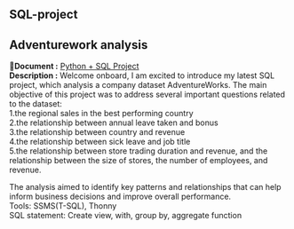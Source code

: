 ## SQL-project

## Adventurework analysis

:open_file_folder:**Document :** [Python + SQL Project](https://github.com/chungyuenleung/Pythonproject/blob/main/Python_and_SQL_project(Adventurework).pdf) <br>
**Description :** Welcome onboard, I am excited to introduce my latest SQL project, which analysis a company dataset AdventureWorks. The main objective of this project was to address several important questions related to the dataset:<br>
1.the regional sales in the best performing country<br>
2.the relationship between annual leave taken and bonus<br>
3.the relationship between country and revenue<br>
4.the relationship between sick leave and job title<br> 
5.the relationship between store trading duration and revenue, and the relationship between the size of stores, the number of employees, and revenue.<br>

The analysis aimed to identify key patterns and relationships that can help inform business decisions and improve overall performance. <br>
Tools: SSMS(T-SQL), Thonny <br>
SQL statement: Create view, with, group by, aggregate function <br>
